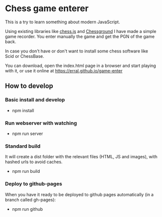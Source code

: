 # Chess game enterer

This is a try to learn something about modern JavaScript.

Using existing libraries like [chess.js]() and [Chessground]() I have made a simple
game recorder. You enter manually the game and get the PGN of the game back.

In case you don't have or don't want to install some chess software like Scid or ChessBase.

You can download, open the index.html page in a browser and start playing with it, or use it online at https://erral.github.io/game-enter

## How to develop

### Basic install and develop

- npm install

### Run webserver with watching

- npm run server

### Standard build

It will create a dist folder with the relevant files (HTML, JS and images), with hashed urls to avoid caches.

- npm run build

### Deploy to github-pages

When you have it ready to be deployed to github pages automatically (in a branch called gh-pages):

- npm run github
